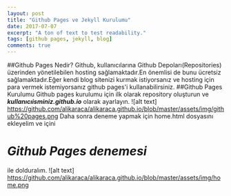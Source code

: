 ```yaml
---
layout: post
title: "Github Pages ve Jekyll Kurulumu"
date: 2017-07-07
excerpt: "A ton of text to test readability."
tags: [github pages, jekyll, blog]
comments: true
---
```

##Github Pages Nedir?
Github, kullanıcılarına Github Depoları(Repositories) üzerinden yönetilebilen hosting sağlamaktadır.En önemlisi de bunu ücretsiz sağlamaktadır.Eğer kendi blog sitenizi kurmak istiyorsanız ve hosting için para vermek istemiyorsanız github pages'i kullanabilirsiniz.
##Github Pages Kurulumu
Github pages kurulumu için ilk olarak repository oluşturun ve **_kullanıcıisminiz.github.io_** olarak ayarlayın.
![alt text] https://github.com/alikaraca/alikaraca.github.io/blob/master/assets/img/github%20pages.png
Daha sonra deneme yapmak için home.html dosyasını ekleyelim ve içini **_<h1>Github Pages denemesi</h1>_** ile dolduralım.
![alt text] https://github.com/alikaraca/alikaraca.github.io/blob/master/assets/img/home.png
